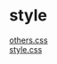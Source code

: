 # style 
<a href='https://gabrielryanft.github.io/learning/cursoemvideo/htmlecss/css/medque/medque6pagdelogin/style/others.css' target='_blank' rel='next'>others.css</a><br/>
<a href='https://gabrielryanft.github.io/learning/cursoemvideo/htmlecss/css/medque/medque6pagdelogin/style/style.css' target='_blank' rel='next'>style.css</a><br/>
